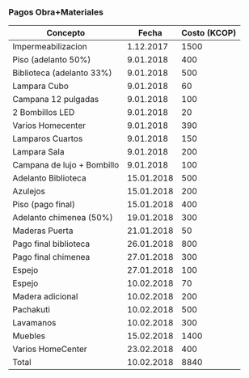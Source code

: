 ### Pagos Obra+Materiales

|Concepto | Fecha | Costo (KCOP)|
| ------- | ------| ----------- |
| Impermeabilizacion | 1.12.2017 | 1500|
| Piso (adelanto 50%) | 9.01.2018 | 400|
| Biblioteca (adelanto 33%) | 9.01.2018 | 500|
| Lampara Cubo | 9.01.2018 | 60|
| Campana 12 pulgadas | 9.01.2018 | 100|
| 2 Bombillos LED | 9.01.2018 | 20|
| Varios Homecenter | 9.01.2018 | 390|
| Lamparos Cuartos | 9.01.2018 | 150|
| Lampara Sala | 9.01.2018 | 200 |
| Campana de lujo + Bombillo | 9.01.2018 | 100 |
| Adelanto Biblioteca | 15.01.2018| 500|
| Azulejos | 15.01.2018 | 200|
| Piso (pago final) | 15.01.2018 | 400|
| Adelanto chimenea (50%)| 19.01.2018 | 300|
| Maderas Puerta | 21.01.2018 | 50|
| Pago final biblioteca | 26.01.2018| 800|
| Pago final chimenea | 27.01.2018 | 300 |
| Espejo | 27.01.2018 | 100 |
| Espejo | 10.02.2018 | 70|
| Madera adicional | 10.02.2018 | 200|
| Pachakuti | 10.02.2018 | 500 |
| Lavamanos | 10.02.2018|300|
| Muebles | 15.02.2018|1400|
| Varios HomeCenter|23.02.2018|400|
| Total | 10.02.2018 | 8840|
